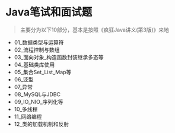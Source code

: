 # Java笔试和面试题
> 主要分为以下10部分，基本是按照《疯狂Java讲义(第3版)》来地

+ 01_数据类型与运算符
+ 02_流程控制与数组
+ 03_面向对象_构造函数封装继承多态等
+ 04_基础类库使用
+ 05_集合Set_List_Map等
+ 06_泛型
+ 07_异常
+ 08_MySQL与JDBC
+ 09_IO_NIO_序列化等
+ 10_多线程
+ 11_网络编程
+ 12_类的加载机制和反射